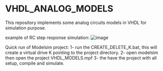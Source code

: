 # VHDL_ANALOG_MODELS
This repository implements some analog circuits models in VHDL for simulation purpose.



example of RC step response simulation:
![image](https://github.com/user-attachments/assets/8e810bd2-294a-4930-8f0c-339e4182d799)


Quick run of Modelsim project:
1- run the CREATE_DELETE_K.bat, this will create a virtual drive K pointing to the project directory.
2- open modelsim then open the project VHDL_MODELS.mpf
3- the have the project with all setup, compile and simulate.
